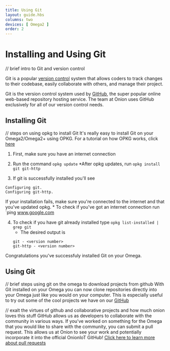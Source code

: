 ```yaml
---
title: Using Git
layout: guide.hbs
columns: two
devices: [ Omega2 ]
order: 2
---
```


# Installing and Using Git

// brief intro to Git and version control

Git is a popular [version control](https://git-scm.com/book/en/v2/Getting-Started-About-Version-Control) system that allows coders to track changes to their codebase, easily collaborate with others, and manage their project.

Git is the version control system used by [GitHub](https://github.com/), the super popular online web-based repository hosting service. The team at Onion uses GitHub exclusively for all of our version control needs. 

## Installing Git

// steps on using opkg to install Git
It's really easy to install Git on your Omega2/Omega2+ using OPKG. For a tutorial on how OPKG works, click [here](./Using-opkg.md)
1. First, make sure you have an internet connection

2. Run the command `opkg update`
	*After opkg updates, run `opkg install git git-http`

3. If git is successfully installed you'll see
```
Configuring git.
Configuring git-http.
```
If your installation fails, make sure you're connected to the internet and that you've updated opkg.
	* To check if you've got an internet connection run `ping www.google.com

4. To check if you have git already installed type `opkg list-installed | grep git`
	* The desired output is 
	```
	git - <version number>
	git-http - <version number>
	```

Congratulations you've successfuly installed Git on your Omega.


## Using Git

// brief steps using git on the omega to download projects from github
With Git installed on your Omega you can now clone repositories directly into your Omega just like you would on your computer. This is especially useful to try out some of the cool projects we have on our [GitHub](https://github.com/OnionIoT/)

// exalt the virtues of github and collaborative projects and how much onion loves this stuff
GitHub allows us as developers to collaborate with the community in various ways. If you've worked on something for the Omega that you would like to share with the community, you can submit a pull request. This allows us at Onion to see your work and potentially incorporate it into the official OnionIoT GitHub!
[Click here to learn more about pull requests](https://help.github.com/articles/about-pull-requests/)